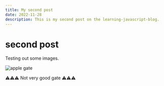 ```yaml
---
title: My second post
date: 2022-11-28
description: This is my second post on the learning-javascript-blog.
---
```


# second post

Testing out some images.

![apple gate](/images/apple-gate.png)

⚠️⚠️⚠️ Not very good gate ⚠️⚠️⚠️
